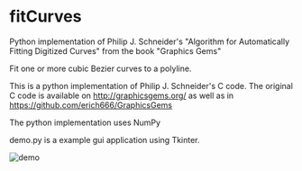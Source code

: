 fitCurves
=========

Python implementation of Philip J. Schneider's "Algorithm for Automatically Fitting Digitized Curves" from the book "Graphics Gems"

Fit one or more cubic Bezier curves to a polyline.

This is a python implementation of Philip J. Schneider's C code. The original C code is available on http://graphicsgems.org/ as well as in https://github.com/erich666/GraphicsGems

The python implementation uses NumPy

demo.py is a example gui application using Tkinter.

![demo](https://github.com/volkerp/fitCurves/raw/master/demo_screenshot.png "demo.py")

